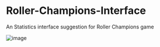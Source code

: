 # Roller-Champions-Interface
An Statistics interface suggestion for Roller Champions game


![image](https://user-images.githubusercontent.com/88688861/171311249-be379143-8133-41f1-b9a5-1612895238ca.png)
